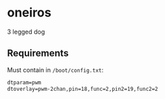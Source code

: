 # oneiros
3 legged dog

## Requirements

Must contain in `/boot/config.txt`:
```txt
dtparam=pwm
dtoverlay=pwm-2chan,pin=18,func=2,pin2=19,func2=2
```
